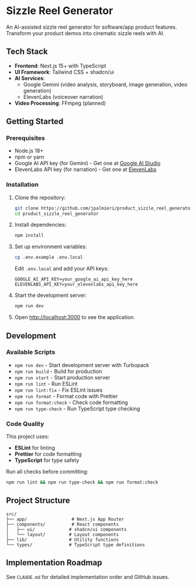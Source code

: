 # Sizzle Reel Generator

An AI-assisted sizzle reel generator for software/app product features. Transform your product demos into cinematic sizzle reels with AI.

## Tech Stack

- **Frontend**: Next.js 15+ with TypeScript
- **UI Framework**: Tailwind CSS + shadcn/ui
- **AI Services**:
  - Google Gemini (video analysis, storyboard, image generation, video generation)
  - ElevenLabs (voiceover narration)
- **Video Processing**: FFmpeg (planned)

## Getting Started

### Prerequisites

- Node.js 18+
- npm or yarn
- Google AI API key (for Gemini) - Get one at [Google AI Studio](https://aistudio.google.com/app/apikey)
- ElevenLabs API key (for narration) - Get one at [ElevenLabs](https://elevenlabs.io/)

### Installation

1. Clone the repository:

   ```bash
   git clone https://github.com/jpalmieri/product_sizzle_reel_generator.git
   cd product_sizzle_reel_generator
   ```

2. Install dependencies:

   ```bash
   npm install
   ```

3. Set up environment variables:

   ```bash
   cp .env.example .env.local
   ```

   Edit `.env.local` and add your API keys:
   ```
   GOOGLE_AI_API_KEY=your_google_ai_api_key_here
   ELEVENLABS_API_KEY=your_elevenlabs_api_key_here
   ```

4. Start the development server:

   ```bash
   npm run dev
   ```

5. Open [http://localhost:3000](http://localhost:3000) to see the application.

## Development

### Available Scripts

- `npm run dev` - Start development server with Turbopack
- `npm run build` - Build for production
- `npm run start` - Start production server
- `npm run lint` - Run ESLint
- `npm run lint:fix` - Fix ESLint issues
- `npm run format` - Format code with Prettier
- `npm run format:check` - Check code formatting
- `npm run type-check` - Run TypeScript type checking

### Code Quality

This project uses:

- **ESLint** for linting
- **Prettier** for code formatting
- **TypeScript** for type safety

Run all checks before committing:

```bash
npm run lint && npm run type-check && npm run format:check
```

## Project Structure

```
src/
├── app/                 # Next.js App Router
├── components/          # React components
│   ├── ui/             # shadcn/ui components
│   └── layout/         # Layout components
├── lib/                # Utility functions
└── types/              # TypeScript type definitions
```

## Implementation Roadmap

See `CLAUDE.md` for detailed implementation order and GitHub issues.
